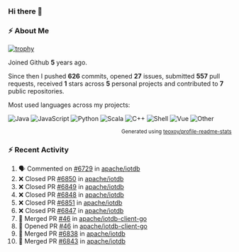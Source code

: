 ### Hi there 👋

### :zap: About Me

[![trophy](https://github-profile-trophy.vercel.app/?username=HTHou&theme=onedark)](https://github.com/ryo-ma/github-profile-trophy)
   
Joined Github **5** years ago.

Since then I pushed **626** commits, opened **27** issues, submitted **557** pull requests, received **1** stars across **5** personal projects and contributed to **7** public repositories.

Most used languages across my projects:

![Java](https://img.shields.io/static/v1?style=flat-square&label=%E2%A0%80&color=555&labelColor=%23b07219&message=Java%EF%B8%B194.4%25)
![JavaScript](https://img.shields.io/static/v1?style=flat-square&label=%E2%A0%80&color=555&labelColor=%23f1e05a&message=JavaScript%EF%B8%B11.4%25)
![Python](https://img.shields.io/static/v1?style=flat-square&label=%E2%A0%80&color=555&labelColor=%233572A5&message=Python%EF%B8%B10.7%25)
![Scala](https://img.shields.io/static/v1?style=flat-square&label=%E2%A0%80&color=555&labelColor=%23c22d40&message=Scala%EF%B8%B10.6%25)
![C++](https://img.shields.io/static/v1?style=flat-square&label=%E2%A0%80&color=555&labelColor=%23f34b7d&message=C%2B%2B%EF%B8%B10.6%25)
![Shell](https://img.shields.io/static/v1?style=flat-square&label=%E2%A0%80&color=555&labelColor=%2389e051&message=Shell%EF%B8%B10.4%25)
![Vue](https://img.shields.io/static/v1?style=flat-square&label=%E2%A0%80&color=555&labelColor=%2341b883&message=Vue%EF%B8%B10.3%25)
![Other](https://img.shields.io/static/v1?style=flat-square&label=%E2%A0%80&color=555&labelColor=%23ededed&message=Other%EF%B8%B11.2%25)

<p align="right"><sub>Generated using <a href="https://github.com/marketplace/actions/profile-readme-stats">teoxoy/profile-readme-stats</a></sub></p>


<!--![](https://github.com/HTHou/HTHou/blob/output/github-contribution-grid-snake.svg)-->

<!--![Haonan Hou's github stats](https://github-readme-stats.vercel.app/api?username=HTHou&count_private=true&show_icons=true&theme=onedark)-->

<!--![Haonan Hou's wakatime stats](https://github-readme-stats.vercel.app/api/wakatime?username=HTHou&layout=compact&theme=onedark)-->

<!--![Top Langs](https://github-readme-stats.vercel.app/api/top-langs/?username=HTHou&theme=onedark&layout=compact)-->

### :zap: Recent Activity
<!--START_SECTION:activity-->
1. 🗣 Commented on [#6729](https://github.com/apache/iotdb/issues/6729) in [apache/iotdb](https://github.com/apache/iotdb)
2. ❌ Closed PR [#6850](https://github.com/apache/iotdb/pull/6850) in [apache/iotdb](https://github.com/apache/iotdb)
3. ❌ Closed PR [#6849](https://github.com/apache/iotdb/pull/6849) in [apache/iotdb](https://github.com/apache/iotdb)
4. ❌ Closed PR [#6848](https://github.com/apache/iotdb/pull/6848) in [apache/iotdb](https://github.com/apache/iotdb)
5. ❌ Closed PR [#6851](https://github.com/apache/iotdb/pull/6851) in [apache/iotdb](https://github.com/apache/iotdb)
6. ❌ Closed PR [#6847](https://github.com/apache/iotdb/pull/6847) in [apache/iotdb](https://github.com/apache/iotdb)
7. 🎉 Merged PR [#46](https://github.com/apache/iotdb-client-go/pull/46) in [apache/iotdb-client-go](https://github.com/apache/iotdb-client-go)
8. 💪 Opened PR [#46](https://github.com/apache/iotdb-client-go/pull/46) in [apache/iotdb-client-go](https://github.com/apache/iotdb-client-go)
9. 🎉 Merged PR [#6838](https://github.com/apache/iotdb/pull/6838) in [apache/iotdb](https://github.com/apache/iotdb)
10. 🎉 Merged PR [#6843](https://github.com/apache/iotdb/pull/6843) in [apache/iotdb](https://github.com/apache/iotdb)
<!--END_SECTION:activity-->

<!--
**HTHou/HTHou** is a ✨ _special_ ✨ repository because its `README.md` (this file) appears on your GitHub profile.

Here are some ideas to get you started:

- 🔭 I’m currently working on ...
- 🌱 I’m currently learning ...
- 👯 I’m looking to collaborate on ...
- 🤔 I’m looking for help with ...
- 💬 Ask me about ...
- 📫 How to reach me: ...
- 😄 Pronouns: ...
- ⚡ Fun fact: ...
-->

